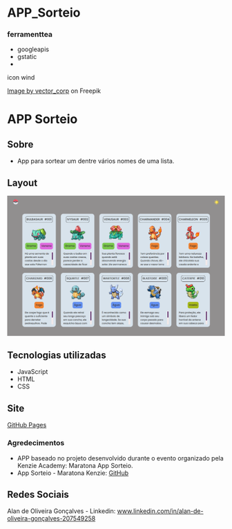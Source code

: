 # APP_Sorteio

### ferramenttea

- googleapis
- gstatic
-
icon wind

<a href="https://www.freepik.com/free-vector/minimal-geometric-stripe-shape-background_7854057.htm#query=background&position=19&from_view=keyword&track=sph">Image by vector_corp</a> on Freepik

# APP Sorteio
 
## Sobre
- App para sortear um dentre vários nomes de uma lista.

## Layout 
![Windows](https://github.com/Alan-oliveir/Pokemon_List/blob/main/src/images/img-pokemon-list.png)

## Tecnologias utilizadas
- JavaScript
- HTML
- CSS

## Site
[GitHub Pages](https://alan-oliveir.github.io/Pokemon_List/)

### Agredecimentos
- APP baseado no projeto desenvolvido durante o evento organizado pela Kenzie Academy: Maratona App Sorteio.
- App Sorteio - Maratona Kenzie: [GitHub](https://github.com/Kenzie-Academy-Brasil/maratona-app-sorteio/tree/master)

## Redes Sociais 
Alan de Oliveira Gonçalves - Linkedin: www.linkedin.com/in/alan-de-oliveira-gonçalves-207549258
